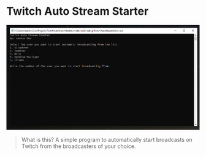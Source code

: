 # Twitch Auto Stream Starter

<p align="center">
  <img src="/twitchautostreamstarterpng.png" />
</p>


> What is this?
A simple program to automatically start broadcasts on Twitch from the broadcasters of your choice.


